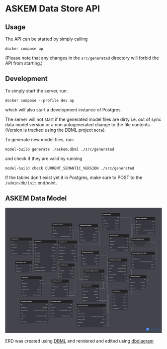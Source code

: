 # ASKEM Data Store API

## Usage

The API can be started by simply calling

```
docker compose up
```
(Please note that any changes in the `src/generated` directory
will forbid the API from starting.)

## Development

To simply start the server, run:
```
docker compose --profile dev up
```
which will also start a development instance of Postgres.

The server will not start if the generated model files are dirty i.e.
out of sync data model version or a non autogenerated change to the
file contents. (Version is tracked using the DBML project `Note`).

To generate new model files, run:
```
model-build generate ./askem.dbml ./src/generated
```

and check if they are valid by running

```
model-build check CURRENT_SEMANTIC_VERSION ./src/generated
```

If the tables don't exist yet it in Postgres, make sure to POST to the `/admin/db/init`
endpoint.

## ASKEM Data Model

![The generated graphic](./img/askem.png)

ERD was created using [DBML](https://www.dbml.org/home/) and rendered and edited using [dbdiagram](https://dbdiagram.io/)

